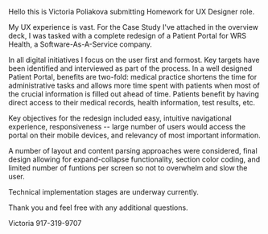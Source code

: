 Hello this is Victoria Poliakova submitting Homework for UX Designer role.

My UX experience is vast.  For the Case Study I've attached in the overview deck, I was tasked with a complete redesign of a Patient Portal for WRS Health, a Software-As-A-Service company. 

In all digital initiatives I focus on the user first and formost.  Key targets have been identified and interviewed as part of the process.  In a well designed Patient Portal, benefits are two-fold:  medical practice shortens the time for administrative tasks and allows more time spent with patients when most of the crucial information is filled out ahead of time.  Patients benefit by having direct access to their medical records, health information, test results, etc.

Key objectives for the redesign included easy, intuitive navigational experience, responsiveness -- large number of users would access the portal on their mobile devices, and relevancy of most important information. 

A number of layout and content parsing approaches were considered, final design allowing for expand-collapse functionality, section color coding, and limited number of funtions per screen so not to overwhelm and slow the user.

Technical implementation stages are underway currently.

Thank you and feel free with any additional questions.

Victoria
917-319-9707


